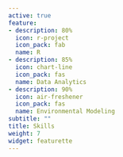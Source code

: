 ```yaml
---
active: true
feature:
- description: 80%
  icon: r-project
  icon_pack: fab
  name: R
- description: 85%
  icon: chart-line
  icon_pack: fas
  name: Data Analytics
- description: 90%
  icon: air-freshener
  icon_pack: fas
  name: Environmental Modeling
subtitle: ""
title: Skills
weight: 7
widget: featurette
---
```

